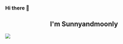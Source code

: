 ### Hi there 👋
<h2 align="center">I'm Sunnyandmoonly</h2>
<img align="center" src="https://github-readme-stats.vercel.app/api/top-langs/?username=Sunnyandmoonly&hide_progress=true&theme=dark"/>
<!--
**programmeurmedhedi3/programmeurmedhedi3** is a ✨ _special_ ✨ repository because its `README.md` (this file) appears on your GitHub profile.

Here are some ideas to get you started:

- 🔭 I’m currently working on ...
- 🌱 I’m currently learning ...
- 👯 I’m looking to collaborate on ...
- 🤔 I’m looking for help with ...
- 💬 Ask me about ...
- 📫 How to reach me: ...
- 😄 Pronouns: ...
- ⚡ Fun fact: ...
-->

